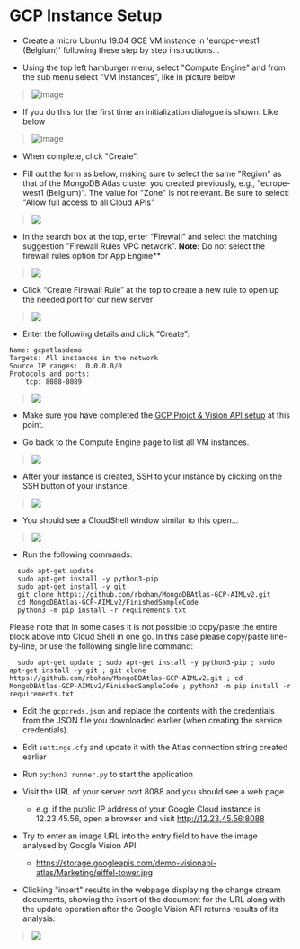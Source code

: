 # GCP Instance Setup

* Create a micro Ubuntu 19.04 GCE VM instance in 'europe-west1 (Belgium)' following these step by step instructions...

* Using the top left hamburger menu, select "Compute Engine" and from the sub menu select "VM Instances", like in picture below

> ![image](images/newss04a.png)

* If you do this for the first time an initialization dialogue is shown. Like below

> ![image](images/newss04b.png)

* When complete, click "Create".

* Fill out the form as below, making sure to select the same "Region" as that of the MongoDB Atlas cluster you created previously, e.g., "europe-west1 (Belgium)". The value for "Zone" is not relevant.  Be sure to select: "Allow full access to all Cloud APIs"

> ![](images/newss04c.png)

* In the search box at the top, enter “Firewall” and select the matching suggestion "Firewall Rules VPC network”. **Note:** Do not select the firewall rules option for App Engine**

> ![](images/image19.png)

* Click “Create Firewall Rule” at the top to create a new rule to open up the needed port for our new server

> ![](images/image18.png)

* Enter the following details and click “Create”:

```
Name: gcpatlasdemo
Targets: All instances in the network
Source IP ranges:  0.0.0.0/0
Protocols and ports:  
    tcp: 8088-8089
``` 

> ![](images/newss04d.png)

* Make sure you have completed the [GCP Projct & Vision API setup](GCPProjectAndVisionSetup.md) at this point.

* Go back to the Compute Engine page to list all VM instances.

> ![](images/image27.png)

* After your instance is created, SSH to your instance by clicking on the SSH button of your instance.

> ![](images/image16.png)

* You should see a CloudShell window similar to this open...

> ![](images/image7.png)

* Run the following commands:

```
  sudo apt-get update
  sudo apt-get install -y python3-pip
  sudo apt-get install -y git
  git clone https://github.com/rbohan/MongoDBAtlas-GCP-AIMLv2.git
  cd MongoDBAtlas-GCP-AIMLv2/FinishedSampleCode
  python3 -m pip install -r requirements.txt
```

Please note that in some cases it is not possible to copy/paste the entire block above into Cloud Shell in one go. In this case please copy/paste line-by-line, or use the following single line command:

```
  sudo apt-get update ; sudo apt-get install -y python3-pip ; sudo apt-get install -y git ; git clone https://github.com/rbohan/MongoDBAtlas-GCP-AIMLv2.git ; cd MongoDBAtlas-GCP-AIMLv2/FinishedSampleCode ; python3 -m pip install -r requirements.txt
```
 

* Edit the `gcpcreds.json` and replace the contents with the credentials from the JSON file you downloaded earlier (when creating the service credentials).
* Edit `settings.cfg` and update it with the Atlas connection string created earlier
* Run `python3 runner.py` to start the application
* Visit the URL of your server port 8088 and you should see a web page
  * e.g. if the public IP address of your Google Cloud instance is 12.23.45.56, open a browser and visit http://12.23.45.56:8088
* Try to enter an image URL into the entry field to have the image analysed by Google Vision API
  * https://storage.googleapis.com/demo-visionapi-atlas/Marketing/eiffel-tower.jpg

* Clicking "insert" results in the webpage displaying the change stream documents, showing the insert of the document for the URL along with the update operation after the Google Vision API returns results of its analysis:

> ![](images/newss02.png)
